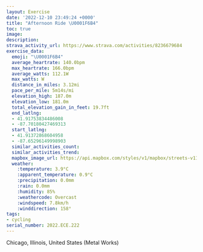 ```yaml
---
layout: Exercise
date: '2022-12-10 23:49:24 +0000'
title: "Afternoon Ride \U0001F6B4"
toc: true
image:
description:
strava_activity_url: https://www.strava.com/activities/8236679684
exercise_data:
  emoji: "\U0001F6B4"
  average_heartrate: 140.0bpm
  max_heartrate: 166.0bpm
  average_watts: 112.1W
  max_watts: W
  distance_in_miles: 3.12mi
  pace_per_mile: 5m14s/mi
  elevation_high: 187.0m
  elevation_low: 181.0m
  total_elevation_gain_in_feet: 19.7ft
  end_latlng:
  - 41.91753834486008
  - -87.70180427469313
  start_latlng:
  - 41.91372868604958
  - -87.65296149998903
  similar_activities_count:
  similar_activities_trend:
  mapbox_image_url: https://api.mapbox.com/styles/v1/mapbox/streets-v11/static/path-5+787af2-1.0(aqy~Fne_vOoHhL%7BB%7CCFDPXDV%40vDDl%40FhEBbI%3FtEB%60Bl%40%60Eh%40jDvAzJDjAChBJpADHPBbEKXAVG%5EQDE%40KGc%40%40y%40J%5BLIN%40FDHRDb%40DxABxA%3FvDFzHDnNFxH%40%60FAr%40SdBGv%40Cz%40A%60BLxHVfGTtJ%40%60EJfJ%3FlEBnCBnS%3FIAVDdJAdGBbGDrCIfG%40jP%40CACC%40ETA%60CANGJUFiCBcAB),pin-s-s+e5b22e(-87.65544,41.91521),pin-s-f+89ae00(-87.70170999999999,41.91509999999999)/auto/800x800?access_token=pk.eyJ1Ijoiam9zaGJlY2ttYW4iLCJhIjoiY205eWR2aDd1MWZ6djJrbXc4a3M0bWZleiJ9.XiG9OWkNcZk2QzjJbxLB4A
  weather:
    :temperature: 3.9°C
    :apparent_temperature: 0.9°C
    :precipitation: 0.0mm
    :rain: 0.0mm
    :humidity: 85%
    :weathercode: Overcast
    :windspeed: 7.8km/h
    :winddirection: 158°
tags:
- cycling
serial_number: 2022.ECE.222
---
```

Chicago, Illinois, United States (Metal Works)
